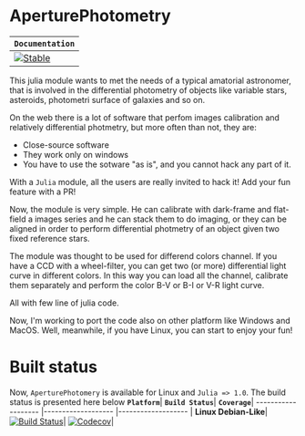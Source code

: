 # AperturePhotometry

**`Documentation`** |
------------------- |
[![Stable](https://img.shields.io/badge/docs-stable-blue.svg)](https://algebrato.github.io/AperturePhotometry.jl/stable)|

This julia module wants to met the needs of a typical amatorial astronomer, that is involved in the differential photometry  of objects like variable stars, asteroids, photometri surface of galaxies and so on.

On the web there is a lot of software that perfom images calibration and relatively differential photmetry, but more often than not, they are:

- Close-source software
- They work only on windows
- You have to use the sotware "as is", and you cannot hack any part of it.

With a `Julia` module, all the users are really invited to hack it! Add your fun feature with a PR! 

Now, the module is very simple. He can calibrate with dark-frame and flat-field a images series and he can stack them to do imaging, or they can be aligned in order to perform differential photmetry of an object given two fixed reference stars.

The module was thought to be used for differend colors channel. If you have a CCD with a wheel-filter,  you can get two (or more) differential light curve in different colors. In this way you can load all the channel, calibrate them separately and perform the color B-V or B-I or V-R light curve.

All with few line of julia code.

Now, I'm working to port the code also on other platform like Windows and MacOS. Well, meanwhile, if you have Linux, you can start to enjoy your fun!

# Built status
Now, `AperturePhotomery` is available for Linux and `Julia => 1.0`. The build status is presented here below
**`Platform`**| **`Build Status`**| **`Coverage`**|
------------------- |------------------- |------------------- |
**Linux Debian-Like**| [![Build Status](https://travis-ci.com/algebrato/AperturePhotometry.jl.svg?token=vxqEG2bCpZk4Jk4XmmFJ&branch=master)](https://travis-ci.com/algebrato/AperturePhotometry.jl)| 
[![Codecov](https://codecov.io/gh/algebrato/AperturePhotometry.jl/branch/master/graph/badge.svg)](https://codecov.io/gh/algebrato/AperturePhotometry.jl)|
